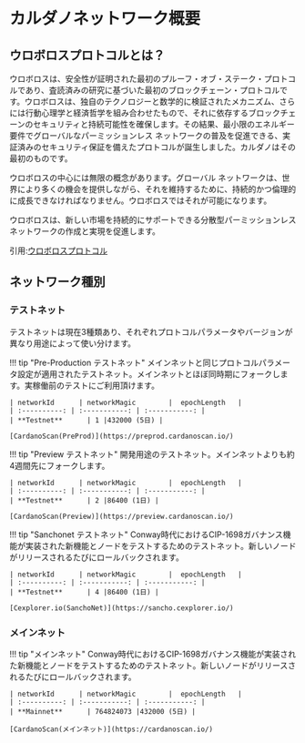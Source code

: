 # **カルダノネットワーク概要**

## **ウロボロスプロトコルとは？**

ウロボロスは、安全性が証明された最初のプルーフ・オブ・ステーク・プロトコルであり、査読済みの研究に基づいた最初のブロックチェーン・プロトコルです。ウロボロスは、独自のテクノロジーと数学的に検証されたメカニズム、さらには行動心理学と経済哲学を組み合わせたもので、それに依存するブロックチェーンのセキュリティと持続可能性を確保します。その結果、最小限のエネルギー要件でグローバルなパーミッションレス ネットワークの普及を促進できる、実証済みのセキュリティ保証を備えたプロトコルが誕生しました。カルダノはその最初のものです。

ウロボロスの中心には無限の概念があります。グローバル ネットワークは、世界により多くの機会を提供しながら、それを維持するために、持続的かつ倫理的に成長できなければなりません。ウロボロスではそれが可能になります。

ウロボロスは、新しい市場を持続的にサポートできる分散型パーミッションレス ネットワークの作成と実現を促進します。

引用:[ウロボロスプロトコル](https://cardano.org/ouroboros)

## **ネットワーク種別**

### **テストネット**

テストネットは現在3種類あり、それぞれプロトコルパラメータやバージョンが異なり用途によって使い分けます。

!!! tip "Pre-Production テストネット"
    メインネットと同じプロトコルパラメータ設定が適用されたテストネット。メインネットとほぼ同時期にフォークします。実稼働前のテストにご利用頂けます。

    | networkId      | networkMagic        |  epochLength   |
    | :----------: | :-----------: | :-----------: |
    | **Testnet**      | 1 |432000 (5日) |

    [CardanoScan(PreProd)](https://preprod.cardanoscan.io/)



!!! tip "Preview テストネット"
    開発用途のテストネット。メインネットよりも約4週間先にフォークします。

    | networkId      | networkMagic        |  epochLength   |
    | :----------: | :-----------: | :-----------: |
    | **Testnet**      | 2 |86400 (1日) |

    [CardanoScan(Preview)](https://preview.cardanoscan.io/)


!!! tip "Sanchonet テストネット"
    Conway時代におけるCIP-1698ガバナンス機能が実装された新機能とノードをテストするためのテストネット。新しいノードがリリースされるたびにロールバックされます。

    | networkId      | networkMagic        |  epochLength   |
    | :----------: | :-----------: | :-----------: |
    | **Testnet**      | 4 |86400 (1日) |

    [Cexplorer.io(SanchoNet)](https://sancho.cexplorer.io/)


### **メインネット**
!!! tip "メインネット"
    Conway時代におけるCIP-1698ガバナンス機能が実装された新機能とノードをテストするためのテストネット。新しいノードがリリースされるたびにロールバックされます。

    | networkId      | networkMagic        |  epochLength   |
    | :----------: | :-----------: | :-----------: |
    | **Mainnet**      | 764824073 |432000 (5日) |

    [CardanoScan(メインネット)](https://cardanoscan.io/)